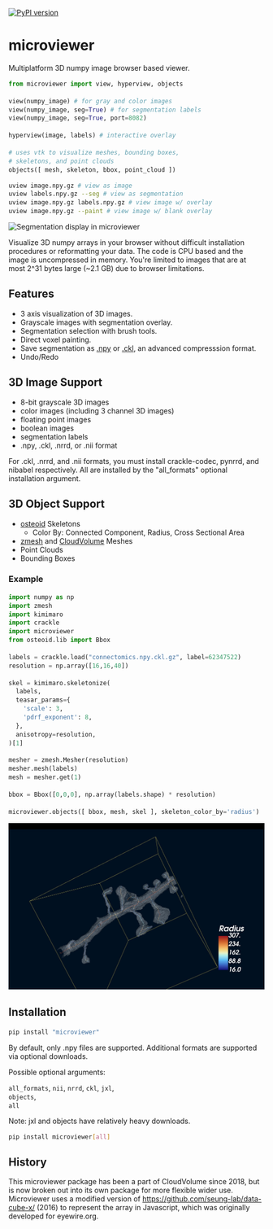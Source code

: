 [![PyPI version](https://badge.fury.io/py/microviewer.svg)](https://badge.fury.io/py/microviewer)

# microviewer
Multiplatform 3D numpy image browser based viewer.

```python
from microviewer import view, hyperview, objects

view(numpy_image) # for gray and color images
view(numpy_image, seg=True) # for segmentation labels
view(numpy_image, seg=True, port=8082)

hyperview(image, labels) # interactive overlay

# uses vtk to visualize meshes, bounding boxes, 
# skeletons, and point clouds
objects([ mesh, skeleton, bbox, point_cloud ])
```

```bash
uview image.npy.gz # view as image
uview labels.npy.gz --seg # view as segmentation
uview image.npy.gz labels.npy.gz # view image w/ overlay
uview image.npy.gz --paint # view image w/ blank overlay
```

![Segmentation display in microviewer](seg-demo.png "Segmentation display in microviewer.")

Visualize 3D numpy arrays in your browser without difficult installation procedures or reformatting your data.  The code is CPU based and the image is uncompressed in memory. You're limited to images that are at most 2^31 bytes large (~2.1 GB) due to browser limitations.

## Features

- 3 axis visualization of 3D images.
- Grayscale images with segmentation overlay.
- Segmentation selection with brush tools.
- Direct voxel painting.
- Save segmentation as [.npy](https://numpy.org/neps/nep-0001-npy-format.html) or [.ckl](https://github.com/seung-lab/crackle), an advanced compresssion format.
- Undo/Redo

## 3D Image Support

- 8-bit grayscale 3D images
- color images (including 3 channel 3D images)
- floating point images
- boolean images
- segmentation labels
- .npy, .ckl, .nrrd, or .nii format

For .ckl, .nrrd, and .nii formats, you must install crackle-codec, pynrrd, and nibabel respectively. All are installed by the "all_formats" optional installation argument.

## 3D Object Support

- [osteoid](https://github.com/seung-lab/osteoid) Skeletons
	- Color By: Connected Component, Radius, Cross Sectional Area
- [zmesh](https://github.com/seung-lab/zmesh) and [CloudVolume](https://github.com/seung-lab/cloud-volume) Meshes
- Point Clouds
- Bounding Boxes

### Example

```python
import numpy as np
import zmesh
import kimimaro
import crackle
import microviewer
from osteoid.lib import Bbox

labels = crackle.load("connectomics.npy.ckl.gz", label=62347522)
resolution = np.array([16,16,40])

skel = kimimaro.skeletonize(
  labels, 
  teasar_params={
    'scale': 3,
    'pdrf_exponent': 8,
  },
  anisotropy=resolution,
)[1]

mesher = zmesh.Mesher(resolution)
mesher.mesh(labels)
mesh = mesher.get(1)

bbox = Bbox([0,0,0], np.array(labels.shape) * resolution)

microviewer.objects([ bbox, mesh, skel ], skeleton_color_by='radius')
```

![3D object display in microviewer via vtk](radius-visualization.jpg "3D object display in microviewer via vtk.")

## Installation

```bash
pip install "microviewer"
```

By default, only .npy files are supported. Additional formats are supported via optional downloads.

Possible optional arguments: 

`all_formats`, `nii`, `nrrd`, `ckl`, `jxl`,  
`objects`,  
`all`  

Note: jxl and objects have relatively heavy downloads.

```bash
pip install microviewer[all]
```

## History

This microviewer package has been a part of CloudVolume since 2018, but is now broken out into its own package for more flexible wider use. Microviewer uses a modified version of https://github.com/seung-lab/data-cube-x/ (2016) to represent the array in Javascript, which was originally developed for eyewire.org.




